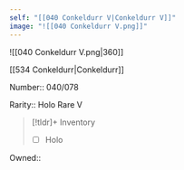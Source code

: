 ```yaml
---
self: "[[040 Conkeldurr V|Conkeldurr V]]"
image: "![[040 Conkeldurr V.png]]"
---
```


![[040 Conkeldurr V.png|360]]

[[534 Conkeldurr|Conkeldurr]]

Number:: 040/078

Rarity:: Holo Rare V

> [!tldr]+ Inventory
> - [ ] Holo

Owned:: 

